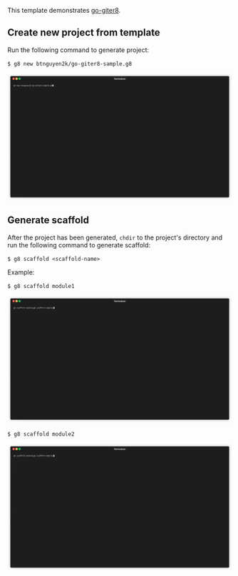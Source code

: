 This template demonstrates [go-giter8](https://github.com/btnguyen2k/go-giter8).

## Create new project from template

Run the following command to generate project:

```
$ g8 new btnguyen2k/go-giter8-sample.g8
```
![go-giter8-sample-min.gif](go-giter8-sample-min.gif)

## Generate scaffold

After the project has been generated, `chdir` to the project's directory and run the following command to generate scaffold:

```
$ g8 scaffold <scaffold-name>
```

Example:

```
$ g8 scaffold module1
```
![go-giter8-sample-scaffold-module1-min.gif](go-giter8-sample-scaffold-module1-min.gif)


```
$ g8 scaffold module2
```
![go-giter8-sample-scaffold-module2-min.gif](go-giter8-sample-scaffold-module2-min.gif)
